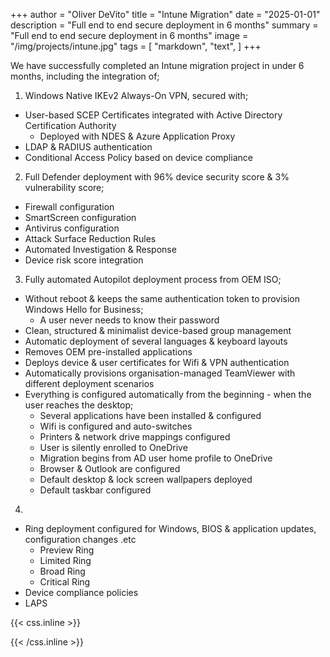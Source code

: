 +++
author = "Oliver DeVito"
title = "Intune Migration"
date = "2025-01-01"
description = "Full end to end secure deployment in 6 months"
summary = "Full end to end secure deployment in 6 months"
image = "/img/projects/intune.jpg"
tags = [
    "markdown",
    "text",
]
+++

We have successfully completed an Intune migration project in under 6 months, including the integration of;

1. Windows Native IKEv2 Always-On VPN, secured with;
* User-based SCEP Certificates integrated with Active Directory Certification Authority
  *  Deployed with NDES & Azure Application Proxy
* LDAP & RADIUS authentication
* Conditional Access Policy based on device compliance
2. Full Defender deployment with 96% device security score & 3% vulnerability score;
* Firewall configuration
* SmartScreen configuration
* Antivirus configuration
* Attack Surface Reduction Rules
* Automated Investigation & Response
* Device risk score integration
3. Fully automated Autopilot deployment process from OEM ISO;
* Without reboot & keeps the same authentication token to provision Windows Hello for Business;
  *  A user never needs to know their password
* Clean, structured & minimalist device-based group management
* Automatic deployment of several languages & keyboard layouts
* Removes OEM pre-installed applications
* Deploys device & user certificates for Wifi & VPN authentication
* Automatically provisions organisation-managed TeamViewer with different deployment scenarios
* Everything is configured automatically from the beginning - when the user reaches the desktop;
  *  Several applications have been installed & configured
  *  Wifi is configured and auto-switches
  *  Printers & network drive mappings configured
  *  User is silently enrolled to OneDrive
  *  Migration begins from AD user home profile to OneDrive
  *  Browser & Outlook are configured
  *  Default desktop & lock screen wallpapers deployed
  *  Default taskbar configured
4. 
* Ring deployment configured for Windows, BIOS & application updates, configuration changes .etc
  *  Preview Ring
  *  Limited Ring
  *  Broad Ring
  *  Critical Ring
* Device compliance policies
* LAPS



{{< css.inline >}}
<style>
.canon { background: white; width: 100%; height: auto; }
</style>
{{< /css.inline >}}

